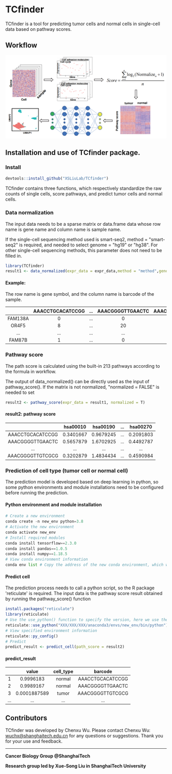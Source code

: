 # TCfinder

TCfinder is a tool for predicting tumor cells and normal cells in single-cell data based on pathway scores.

## Workflow

![Image text](inst/image/workflow.png)

## Installation and use of TCfinder package.

### Install

```R
devtools::install_github("XSLiuLab/TCfinder")
```

TCfinder contains three functions, which respectively standardize the raw counts of single cells, score pathways, and predict tumor cells and normal cells. 

### Data normalization

The input data needs to be a sparse matrix or data.frame data whose row name is gene name and column name is sample name.

If the single-cell sequencing method used is smart-seq2, method = "smart-seq2" is required, and needed to select genome = "hg19" or "hg38". For other single-cell sequencing methods, this parameter does not need to be filled in.

```R
library(TCfinder)
result1 <- data_normalized(expr_data = expr_data,method = "method",genome = "hg38")
```

#### Example:

The row name is gene symbol, and the column name is barcode of the sample.

|         | AAACCTGCACATCCGG | ...  | AAACGGGGTTGAACTC | AAACGGGGTTGTCGCG |
| :-----: | :--------------: | ---- | :--------------: | :--------------: |
| FAM138A |        0         | ...  |        0         |        1         |
|  OR4F5  |        8         | ...  |        20        |        15        |
|   ...   |       ...        | ...  |       ...        |       ...        |
| FAM87B  |        1         | ...  |        0         |        1         |

### Pathway score

The path score is calculated using the built-in 213 pathways according to the formula in workflow. 

The output of data_normalized() can be directly used as the input of pathway_score(). If the matrix is not normalized, "normalized = FALSE" is needed to set

```R
result2 <- pathway_score(expr_data = result1, normalized = T)
```

#### result2: pathway score

|                  | hsa00010  | hsa00190  | ...  | hsa00270  |
| :--------------: | :-------: | :-------: | ---- | :-------: |
| AAACCTGCACATCCGG | 0.3401667 | 0.9679245 | ...  | 0.2091803 |
| AAACGGGGTTGAACTC | 0.5657879 | 1.6702925 | ...  | 0.4492787 |
|       ...        |    ...    |    ...    | ...  |    ...    |
| AAACGGGGTTGTCGCG | 0.3202879 | 1.4834434 | ...  | 0.4590984 |

### Prediction of cell type (tumor cell or normal cell)

The prediction model is developed based on deep learning in python, so some python environments and module installations need to be configured before running the prediction.

#### Python environment and module installation

```python
# Create a new environment
conda create -n new_env python=3.8
# Activate the new environment
conda activate new_env
# Install required modules
conda install tensorflow==2.3.0
conda install pandas==1.0.5
conda install numpy==1.18.5
# View conda environment information
conda env list # Copy the address of the new conda environment, which will be used later
```

#### Predict cell

The prediction process needs to call a python script, so the R package 'reticulate' is required. The input data is the pathway score result obtained by running the pathway_score() function

```R
install.packages("reticulate")
library(reticulate)
# Use the use_python() function to specify the version, here we use the python just created and configured above
reticulate::use_python("XXX/XXX/XXX/anaconda3/envs/new_env/bin/python")
# View specified environment information
reticulate::py_config()
# Predict
predict_result <- predict_cell(path_score = result2)
```

#### predict_result

|      |    value     | cell_type |     barcode      |
| :--: | :----------: | :-------: | :--------------: |
|  1   |  0.9996183   |  normal   | AAACCTGCACATCCGG |
|  2   |  0.9989167   |  normal   | AAACGGGGTTGAACTC |
|  3   | 0.0001887589 |   tumor   | AAACGGGGTTGTCGCG |
| ...  |     ...      |    ...    |       ...        |

## Contributors

TCfinder was developed by Chenxu Wu. Please contact Chenxu Wu: wuchx@shanghaitech.edu.cn for any questions or suggestions. Thank you for your use and feedback.

------

**Cancer Biology Group @ShanghaiTech**

**Research group led by Xue-Song Liu in ShanghaiTech University**
